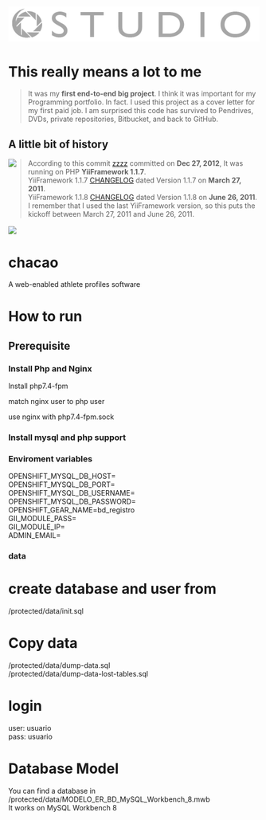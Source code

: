 <img src="https://raw.githubusercontent.com/joseosuna-engineer/ostudiorx_com/master/core/images/full-logo.png"   />

# This really means a lot to me
> It was my **first end-to-end big project**. I think it was important for my Programming portfolio. In fact. I used this project as a cover letter for my first paid job. I am surprised this code has survived to Pendrives, DVDs, private repositories, Bitbucket, and back to GitHub.

## A little bit of history



<img src="https://github.com/matiassingers/awesome-readme/raw/master/icon.png" align="left"  />


> According to this commit [zzzz](https://github.com/joseosuna-engineer/ostudiorx_com/commit/zzzzzz) committed on **Dec 27, 2012**, It was running on PHP **YiiFramework 1.1.7**. <br />
> YiiFramework 1.1.7 [CHANGELOG](https://www.yiiframework.com/files/CHANGELOG-1.1.7.txt) dated Version 1.1.7 on **March 27, 2011**. <br />
> YiiFramework 1.1.8 [CHANGELOG](https://www.yiiframework.com/files/CHANGELOG-1.1.8.txt) dated Version 1.1.8 on **June 26, 2011**. <br />
> I remember that I used the last YiiFramework version, so this puts the kickoff between March 27, 2011 and June 26, 2011. 


<img src="https://www.yiiframework.com/image/yii_logo_light.png" align="center"   />


chacao
================

A web-enabled athlete profiles software

# How to run

## Prerequisite

### Install Php and Nginx

Install php7.4-fpm <br />

match nginx user to php user <br />

use nginx with php7.4-fpm.sock <br />


### Install mysql and php support


### Enviroment variables

OPENSHIFT_MYSQL_DB_HOST=<br />
OPENSHIFT_MYSQL_DB_PORT=<br />
OPENSHIFT_MYSQL_DB_USERNAME=<br />
OPENSHIFT_MYSQL_DB_PASSWORD=<br />
OPENSHIFT_GEAR_NAME=bd_registro<br />
GII_MODULE_PASS=<br />
GII_MODULE_IP=<br />
ADMIN_EMAIL=<br />


### data
# create database and user from<br />
/protected/data/init.sql<br />

# Copy data
/protected/data/dump-data.sql <br />
/protected/data/dump-data-lost-tables.sql <br />


# login
user: usuario <br />
pass: usuario <br />

# Database Model
You can find a database in /protected/data/MODELO_ER_BD_MySQL_Workbench_8.mwb <br />
It works on MySQL Workbench 8
